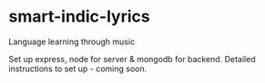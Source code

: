 # smart-indic-lyrics
Language learning through music


Set up express, node for server & mongodb for backend.
Detailed instructions to set up -  coming soon.
